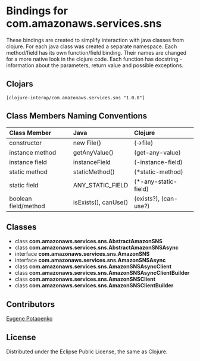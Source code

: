 # Bindings for com.amazonaws.services.sns

These bindings are created to simplify interaction with java classes from clojure.
For each java class was created a separate namespace.
Each method/field has its own function/field binding.
Their names are changed for a more native look in the clojure code. Each function has docstring - information about the parameters, return value and possible exceptions.

## Clojars

```
[clojure-interop/com.amazonaws.services.sns "1.0.0"]
```

## Class Members Naming Conventions

| Class Member | Java | Clojure |
|:--|:--|:--|
| constructor | new File() | (->file) |
| instance method | getAnyValue() | (get-any-value) |
| instance field | instanceField | (-instance-field) |
| static method | staticMethod() | (*static-method) |
| static field | ANY_STATIC_FIELD | (*-any-static-field) |
| boolean field/method | isExists(), canUse() | (exists?), (can-use?) |

## Classes

- class **com.amazonaws.services.sns.AbstractAmazonSNS**
- class **com.amazonaws.services.sns.AbstractAmazonSNSAsync**
- interface **com.amazonaws.services.sns.AmazonSNS**
- interface **com.amazonaws.services.sns.AmazonSNSAsync**
- class **com.amazonaws.services.sns.AmazonSNSAsyncClient**
- class **com.amazonaws.services.sns.AmazonSNSAsyncClientBuilder**
- class **com.amazonaws.services.sns.AmazonSNSClient**
- class **com.amazonaws.services.sns.AmazonSNSClientBuilder**

## Contributors

[Eugene Potapenko](https://github.com/potapenko/)

## License

Distributed under the Eclipse Public License, the same as Clojure.
